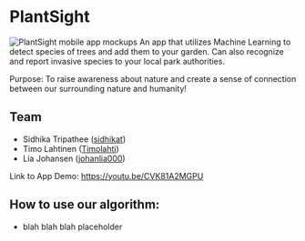 # PlantSight

![PlantSight mobile app mockups](plantSight_mockups.png)
An app that utilizes Machine Learning to detect species of trees and add them to your garden. Can also recognize and report invasive species to your local park authorities. 

Purpose: To raise awareness about nature and create a sense of connection between our surrounding nature and humanity!

## Team
+ Sidhika Tripathee ([sidhikat](https://github.com/sidhikat))
+ Timo Lahtinen ([Timolahti](https://github.com/Timolahti))
+ Lia Johansen ([johanlia000](https://github.com/johanlia000))

Link to App Demo: https://youtu.be/CVK81A2MGPU


## How to use our algorithm:

 + blah blah blah placeholder
 
